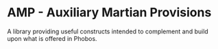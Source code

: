 # AMP - Auxiliary Martian Provisions
A library providing useful constructs intended to complement and build upon what is offered in Phobos.
